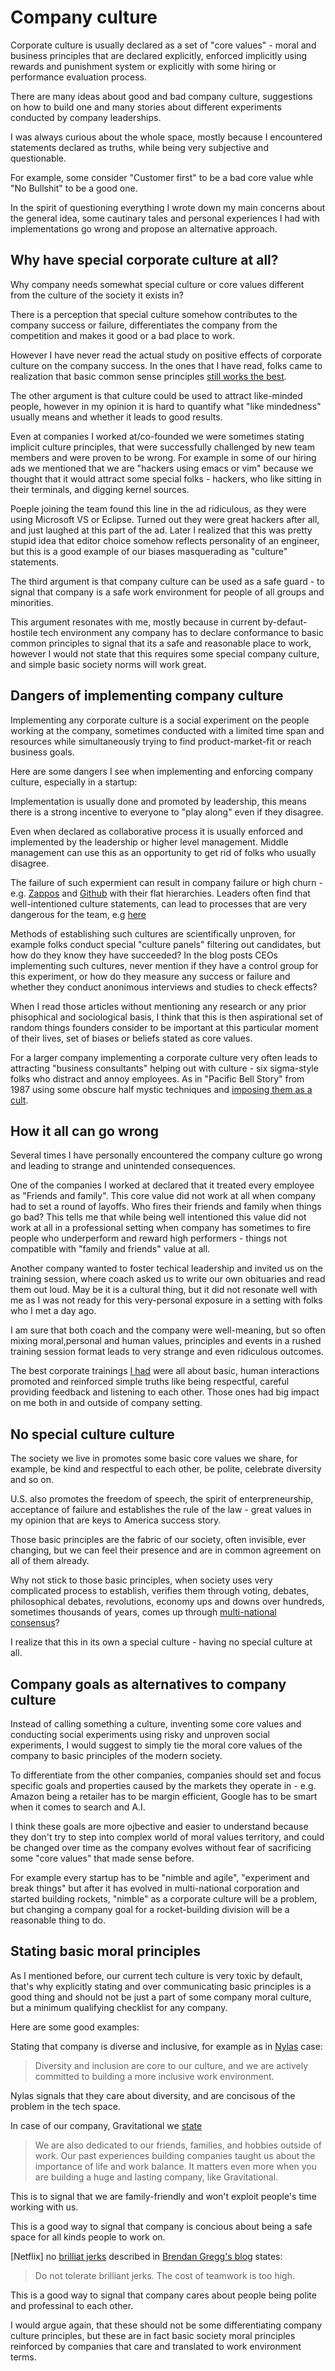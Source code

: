 # Company culture

Corporate culture is usually declared as a set of "core values" - moral and business principles that are declared explicitly,
enforced implicitly using rewards and punishment system or explicitly with some hiring or performance evaluation process.

There are many ideas about good and bad company culture, suggestions on how to build one and many stories about different 
experiments conducted by company leaderships.

I was always curious about the whole space, mostly because I encountered statements declared as truths, while being very subjective and questionable.

For example, some consider "Customer first" to be a bad core value whle "No Bullshit" to be a good one.

In the spirit of questioning everything I wrote down my main concerns about the general idea, some cautinary tales and personal experiences I had with implementations go wrong and propose an alternative approach.

## Why have special corporate culture at all?

Why company needs somewhat special culture or core values different from the culture of the society it exists in? 

There is a perception that special culture somehow contributes to the company success or failure,
differentiates the company from the competition and makes it good or a bad place to work. 

However I have never read the actual study on positive effects of corporate culture on the company success. In the ones that I have read, folks came to realization that basic common sense principles [still works the best](https://www.nytimes.com/2016/02/28/magazine/what-google-learned-from-its-quest-to-build-the-perfect-team.html).

The other argument is that culture could be used to attract like-minded people,
however in my opinion it is hard to quantify what "like mindedness" usually means and whether it 
leads to good results. 

Even at companies I worked at/co-founded we were sometimes stating implicit culture principles, that were successfully challenged by new team members and were proven to be wrong. For example in some of our hiring ads we mentioned that we are "hackers using emacs or vim" because we thought that it would attract some special folks - hackers, who like sitting in their terminals, and digging kernel sources.

Poeple joining the team found this line in the ad ridiculous, as they were using Microsoft VS or Eclipse. Turned out they were great hackers after all, and just laughed at this part of the ad. Later I realized that this was pretty stupid idea that editor choice somehow reflects personality of an engineer, but this is a good example of our biases masquerading as "culture" statements.

The third argument is that company culture can be used as a safe guard - to signal that company is a safe 
work environment for people of all groups and minorities. 

This argument resonates with me, mostly because in current by-defaut-hostile tech environment any company has to declare conformance to basic common principles to signal that its a safe and reasonable place to work, however I would not state that this requires some special company culture, and simple basic society norms will work great.


## Dangers of implementing company culture

Implementing any corporate culture is a social experiment on the people working at the company, sometimes
conducted with a limited time span and resources while simultaneously trying to find product-market-fit or reach business goals.

Here are some dangers I see when implementing and enforcing company culture, especially in a startup:

Implementation is usually done and promoted by leadership, this means there is a strong incentive to everyone to "play along" even if they disagree. 

Even when declared as collaborative process it is usually enforced and implemented by the leadership or higher level management. Middle management can use this as an opportunity to get rid of folks who usually disagree.
  
The failure of such expermient can result in company failure or high churn - e.g. [Zappos](https://qz.com/849980/zappos-is-struggling-with-holacracy-because-humans-arent-designed-to-operate-like-software/) and [Github](https://www.bloomberg.com/news/articles/2016-09-06/why-github-finally-abandoned-its-bossless-workplace) with their 
flat hierarchies. Leaders often find that well-intentioned culture statements, can lead to processes that 
are very dangerous for the team, e.g [here](https://a16z.com/2014/07/22/how-to-ruin-your-company-with-one-bad-process/)

Methods of establishing such cultures are scientifically unproven, for example folks conduct special 
"culture panels" filtering out candidates, but how do they know they have succeeded? In the blog posts CEOs implementing such cultures, never mention if they have a control group for this experiment, or how do they measure any success or failure and whether they conduct anonimous interviews and studies to check effects?

When I read those articles without mentioning any research or any prior phisophical and sociological basis, I think that this is then aspirational set of random things founders consider to be important at this particular moment of their lives, set of biases or beliefs stated as core values. 

For a larger company implementing a corporate culture very often leads to attracting "business consultants" helping out with culture - six sigma-style folks who distract and annoy employees. As in "Pacific Bell Story" from 1987 using some obscure half mystic techniques and [imposing them as a cult](https://www.theguardian.com/news/2017/nov/23/from-inboxing-to-thought-showers-how-business-bullshit-took-over).

## How it all can go wrong

Several times I have personally encountered the company culture go wrong and leading to strange and unintended consequences. 

One of the companies I worked at declared that it treated every employee as "Friends and family". This core value did not work at all when company had to set a round of layoffs. Who fires their friends and family when things go bad? This tells me that while being well intentioned this value did not work at all in a professional setting when company has sometimes to fire people who underperform and reward high performers - things not compatible with "family and friends" value at all.

Another company wanted to foster techical leadership and invited us on the training session, where coach asked us to write our own obituaries and read them out loud. May be it is a cultural thing, but it did not resonate well with me as I was not ready for this very-personal exposure in a setting with folks who I met a day ago.

I am sure that both coach and the company were well-meaning, but so often mixing moral,personal and human values, principles and events in a rushed training session format leads to very strange and even ridiculous outcomes.

The best corporate trainings [I had](https://www.helloinnerspace.org/) were all about basic, human interactions promoted and reinforced simple truths like being respectful, careful providing feedback and listening to each other. Those ones had big impact on me both in and outside of company setting.

## No special culture culture

The society we live in promotes some basic core values we share, for example, be kind and respectful to each other, be polite, 
celebrate diversity and so on. 

U.S. also promotes the freedom of speech, the spirit of enterpreneurship, acceptance of failure and 
establishes the rule of the law - great values in my opinion that are keys to America success story.

Those basic principles are the fabric of our society, often invisible, ever changing,
but we can feel their presence and are in common agreement on all of them already.

Why not stick to those basic principles, when society uses very complicated process to establish, verifies them through voting, debates,
philosophical debates, revolutions, economy ups and downs over hundreds, sometimes thousands of years, comes
up through [multi-national consensus](http://www.ohchr.org/EN/UDHR/Documents/UDHR_Translations/eng.pdf)?

I realize that this in its own a special culture - having no special culture at all.

## Company goals as alternatives to company culture

Instead of calling something a culture, inventing some core values and conducting social experiments using risky and unproven social experiments, I would suggest to simply 
tie the moral core values of the company to basic principles of the modern society.

To differentiate from the other companies, companies should set and focus specific goals and properties caused by the markets they operate in - e.g. Amazon being a retailer
has to be margin efficient, Google has to be smart when it comes to search and A.I. 

I think these goals are more ojbective and easier to understand because they don't try to step into complex world of moral values territory, and could be changed over time
as the company evolves without fear of sacrificing some "core values" that made sense before. 

For example every startup has to be "nimble and agile", "experiment and break things" but after it has evolved in multi-national corporation and started building rockets, "nimble" as a corporate culture will be a problem, but changing a company goal for a rocket-building division will be a reasonable thing to do.

## Stating basic moral principles

As I mentioned before, our current tech culture is very toxic by default, that's why explicitly stating and over communicating basic principles is a good thing and should not be just a part of some company moral culture, but a minimum qualifying checklist for any company. 

Here are some good examples:

Stating that company is diverse and inclusive, for example as in [Nylas](https://www.nylas.com/jobs/) case: 

> Diversity and inclusion are core to our culture, and we are actively committed to building a more inclusive work environment.

Nylas signals that they care about diversity, and are concisous of the problem in the tech space.

In case of our company, Gravitational we [state](https://github.com/gravitational/careers/blob/master/senior-backend-engineer.md)

> We are also dedicated to our friends, families, and hobbies outside of work. Our past experiences building companies taught us about the importance of life and work balance. It matters even more when you are building a huge and lasting company, like Gravitational.

This is to signal that we are family-friendly and won't exploit people's time working with us.

This is a good way to signal that company is concious about being a safe space for all kinds people to work on.

[Netflix] no [brilliat jerks](https://www.slideshare.net/reed2001/culture-1798664/36-Brilliant_Jerks_Some_companies_tolerate) described in [Brendan Gregg's blog](http://www.brendangregg.com/blog/2017-11-13/brilliant-jerks.html) states:

> Do not tolerate brilliant jerks. The cost of teamwork is too high.

This is a good way to signal that company cares about people being polite and professinal to each other.



I would argue again, that these should not be some differentiating company culture principles, but these are in fact basic society moral principles reinforced by companies that care and translated to work environment terms.

